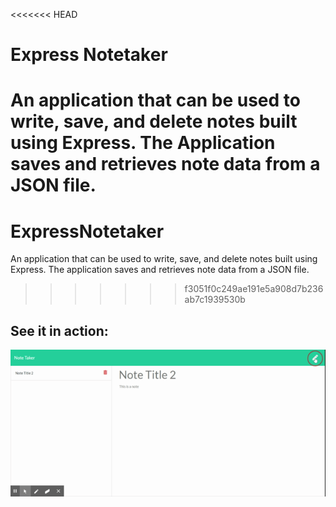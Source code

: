 <<<<<<< HEAD
# Express Notetaker
An application that can be used to write, save, and delete notes built using Express. The Application saves and retrieves note data from a JSON file.
=======
# ExpressNotetaker
An application that can be used to write, save, and delete notes built using Express. The application saves and retrieves note data from a JSON file.
>>>>>>> f3051f0c249ae191e5a908d7b236ab7c1939530b

## See it in action:

![](NoteTaker.gif)
